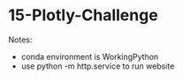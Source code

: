 # 15-Plotly-Challenge
Notes:
 
* conda environment is WorkingPython
* use python -m http.service to run website 




